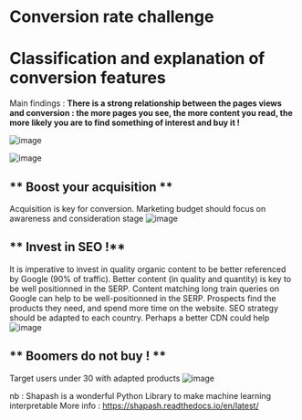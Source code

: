 
# Conversion rate challenge 
# Classification and explanation of conversion features 

Main findings :
**There is a strong relationship between the pages views and conversion : the more pages you see, the more content you read, the more likely you are to find something of interest and buy it !**

![image](https://user-images.githubusercontent.com/32369680/148314603-b76a4fb3-19a9-495e-bb11-9efeb728bb8a.png)


![image](https://user-images.githubusercontent.com/32369680/148314529-36805ca6-460d-43cf-a0e8-a92abd7bb12b.png)


## ** Boost your acquisition **
Acquisition  is key for conversion. Marketing budget should focus on awareness and consideration stage
![image](https://user-images.githubusercontent.com/32369680/148312205-622d4e45-ca9d-4b34-abea-5c9d57e8e6db.png)

## ** Invest in SEO !**
It is imperative to invest in quality organic content to be better referenced by Google (90% of traffic).
Better content (in quality and quantity) is key to be well positionned in the SERP.
Content matching long train queries on Google can help to be well-positionned in the SERP.
Prospects find the products they need, and spend more time on the website.
SEO strategy should be adapted to each country. Perhaps a better CDN could help
![image](https://user-images.githubusercontent.com/32369680/148312460-07e1718f-957e-4759-a64d-379e6dd12790.png)


## ** Boomers do not buy ! **
Target users under 30 with adapted products
![image](https://user-images.githubusercontent.com/32369680/148312400-ed6a7990-d72c-408a-804a-0c9ee117c968.png)


nb : Shapash is a wonderful Python Library to make machine learning interpretable
More info : https://shapash.readthedocs.io/en/latest/
